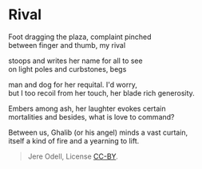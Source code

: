 # Rival

Foot dragging the plaza, complaint pinched  
between finger and thumb, my rival

stoops and writes her name for all to see  
on light poles and curbstones, begs

man and dog for her requital. I'd worry,  
but I too recoil from her touch, her blade rich generosity.

Embers among ash, her laughter evokes certain  
mortalities and besides, what is love to command?

Between us, Ghalib (or his angel) minds a vast curtain,  
itself a kind of fire and a yearning to lift.


>Jere Odell, License [CC-BY](https://creativecommons.org/licenses/by/4.0/).